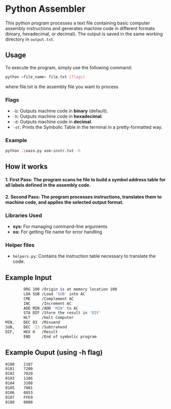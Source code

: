 # Python Assembler
This python program processes a text file containing basic computer assembly instructions and generates machine code in different formats (binary, hexadecimal, or decimal). The output is saved in the same working directory in `output.txt`.

## Usage
To execute the program, simply use the following command:
```bash
python <file_name> file.txt [flags]
```
where file.txt is the assembly file you want to process
### Flags
- `-b`: Outputs machine code in **binary** (default).
- `-h`: Outputs machine code in **hexadecimal**.
- `-d`: Outputs machine code in **decimal**.
- `-st`: Prints the Symbolic Table in the terminal in a pretty-formatted way.

### Example
```bash
python .\main.py asm-instr.txt -h
```

## How it works

#### 1. **First Pass**: The program scans he file to build a **symbol address table** for all labels defined in the assembly code.
#### 2. **Second Pass**: The program processes instructions, translates them to machine code, and applies the selected output format.

### Libraries Used
- **sys:** For managing command-line arguments
- **os:** For getting file name for error handling

### Helper files
- `helpers.py`: Contains the instruction table necessary to translate the code.

## Example Input
```bash
    	ORG	100	/Origin is at memory location 100
		LDA SUB	/Load 'SUB' into AC
		CME		/Complement AC
		INC		/Increment AC
		ADD MIN	/ADD 'MIN' to AC
		STA DIF	/Store the result in 'DIF'
		HLT		/Halt Computer
MIN,	DEC 83	/Minuend
SUB,	DEC -23	/Subtrahend
DIF,	HEX	0	/Result
		END		/End of symbolic program
```

## Example Ouput (using -h flag)
```bash
0100	2107
0101	7200
0102	7020
0103	1106
0104	3108
0105	7001
0106	0053
0107	FFE9
0108	0000

```
